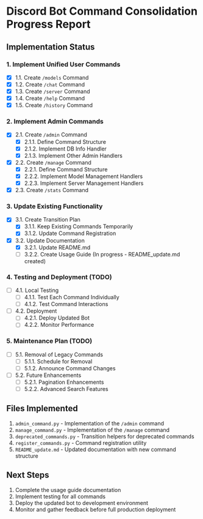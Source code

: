 # Discord Bot Command Consolidation Progress Report

## Implementation Status

### 1. Implement Unified User Commands

- [x] 1.1. Create `/models` Command
- [x] 1.2. Create `/chat` Command 
- [x] 1.3. Create `/server` Command
- [x] 1.4. Create `/help` Command
- [x] 1.5. Create `/history` Command

### 2. Implement Admin Commands

- [x] 2.1. Create `/admin` Command
  - [x] 2.1.1. Define Command Structure
  - [x] 2.1.2. Implement DB Info Handler
  - [x] 2.1.3. Implement Other Admin Handlers
  
- [x] 2.2. Create `/manage` Command
  - [x] 2.2.1. Define Command Structure
  - [x] 2.2.2. Implement Model Management Handlers
  - [x] 2.2.3. Implement Server Management Handlers
  
- [x] 2.3. Create `/stats` Command

### 3. Update Existing Functionality

- [x] 3.1. Create Transition Plan
  - [x] 3.1.1. Keep Existing Commands Temporarily
  - [x] 3.1.2. Update Command Registration
  
- [x] 3.2. Update Documentation
  - [x] 3.2.1. Update README.md
  - [ ] 3.2.2. Create Usage Guide (In progress - README_update.md created)

### 4. Testing and Deployment (TODO)

- [ ] 4.1. Local Testing
  - [ ] 4.1.1. Test Each Command Individually
  - [ ] 4.1.2. Test Command Interactions
  
- [ ] 4.2. Deployment
  - [ ] 4.2.1. Deploy Updated Bot
  - [ ] 4.2.2. Monitor Performance

### 5. Maintenance Plan (TODO)

- [ ] 5.1. Removal of Legacy Commands
  - [ ] 5.1.1. Schedule for Removal
  - [ ] 5.1.2. Announce Command Changes
  
- [ ] 5.2. Future Enhancements
  - [ ] 5.2.1. Pagination Enhancements
  - [ ] 5.2.2. Advanced Search Features

## Files Implemented

1. `admin_command.py` - Implementation of the `/admin` command
2. `manage_command.py` - Implementation of the `/manage` command
3. `deprecated_commands.py` - Transition helpers for deprecated commands
4. `register_commands.py` - Command registration utility
5. `README_update.md` - Updated documentation with new command structure

## Next Steps

1. Complete the usage guide documentation
2. Implement testing for all commands 
3. Deploy the updated bot to development environment
4. Monitor and gather feedback before full production deployment 